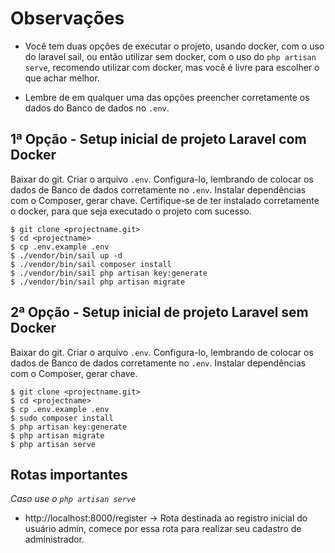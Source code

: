 # Observações
- Você tem duas opções de executar o projeto, usando docker, com o uso do laravel sail, ou então utilizar sem docker, com o uso do `php artisan serve`, recomendo utilizar com docker, mas você é livre para escolher o que achar melhor.

- Lembre de em qualquer uma das opções preencher corretamente os dados do Banco de dados no `.env`.

## 1ª Opção - Setup inicial de projeto Laravel com Docker

Baixar do git. Criar o arquivo `.env`. Configura-lo, lembrando de colocar os dados de Banco de dados corretamente no `.env`.
Instalar dependências com o Composer, gerar chave. Certifique-se de ter instalado corretamente o docker, para que seja executado o projeto com sucesso.
```
$ git clone <projectname.git>
$ cd <projectname>
$ cp .env.example .env
$ ./vendor/bin/sail up -d
$ ./vendor/bin/sail composer install
$ ./vendor/bin/sail php artisan key:generate
$ ./vendor/bin/sail php artisan migrate
```

## 2ª Opção - Setup inicial de projeto Laravel sem Docker
Baixar do git. Criar o arquivo `.env`. Configura-lo, lembrando de colocar os dados de Banco de dados corretamente no `.env`.
Instalar dependências com o Composer, gerar chave.
```
$ git clone <projectname.git>
$ cd <projectname>
$ cp .env.example .env
$ sudo composer install
$ php artisan key:generate
$ php artisan migrate
$ php artisan serve
```

## Rotas importantes
*Caso use o `php artisan serve`*

- http://localhost:8000/register -> Rota destinada ao registro inicial do usuário admin, comece por essa rota para realizar seu cadastro de administrador.

